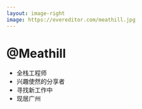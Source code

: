 ```yaml
---
layout: image-right
image: https://evereditor.com/meathill.jpg
---
```


# @Meathill

- 全栈工程师
- 兴趣使然的分享者
- 寻找新工作中
- 现居广州
